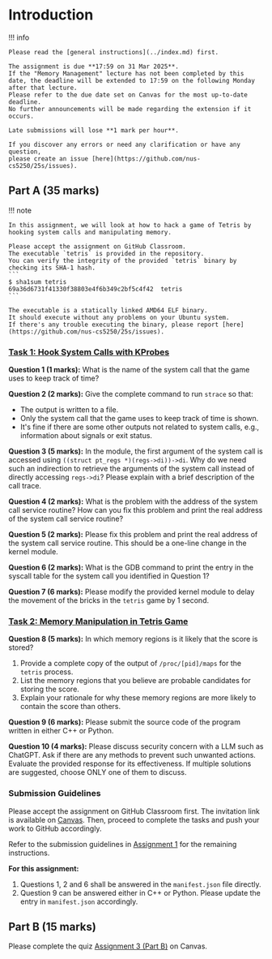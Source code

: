 # Introduction

!!! info

    Please read the [general instructions](../index.md) first.

    The assignment is due **17:59 on 31 Mar 2025**.
    If the "Memory Management" lecture has not been completed by this date, the deadline will be extended to 17:59 on the following Monday after that lecture.
    Please refer to the due date set on Canvas for the most up-to-date deadline.
    No further announcements will be made regarding the extension if it occurs.

    Late submissions will lose **1 mark per hour**.

    If you discover any errors or need any clarification or have any question,
    please create an issue [here](https://github.com/nus-cs5250/25s/issues).

## Part A (35 marks)

!!! note

    In this assignment, we will look at how to hack a game of Tetris by hooking system calls and manipulating memory.

    Please accept the assignment on GitHub Classroom.
    The executable `tetris` is provided in the repository.
    You can verify the integrity of the provided `tetris` binary by checking its SHA-1 hash.
    ```
    $ sha1sum tetris
    69a36d6731f41330f38803e4f6b349c2bf5c4f42  tetris
    ```

    The executable is a statically linked AMD64 ELF binary.
    It should execute without any problems on your Ubuntu system.
    If there's any trouble executing the binary, please report [here](https://github.com/nus-cs5250/25s/issues).

### [Task 1: Hook System Calls with KProbes](task-kprobe.md)

**Question 1 (1 marks):**
What is the name of the system call that the game uses to keep track of time?

**Question 2 (2 marks):**
Give the complete command to run `strace` so that:

- The output is written to a file.
- Only the system call that the game uses to keep track of time is shown.
- It's fine if there are some other outputs not related to system calls, e.g., information about signals or exit status.

**Question 3 (5 marks):**
In the module, the first argument of the system call is accessed using `((struct pt_regs *)(regs->di))->di`.
Why do we need such an indirection to retrieve the arguments of the system call instead of directly accessing `regs->di`?
Please explain with a brief description of the call trace.

**Question 4 (2 marks):**
What is the problem with the address of the system call service routine?
How can you fix this problem and print the real address of the system call service routine?

**Question 5 (2 marks):**
Please fix this problem and print the real address of the system call service routine.
This should be a one-line change in the kernel module.

**Question 6 (2 marks):**
What is the GDB command to print the entry in the syscall table for the system call you identified in Question 1?

**Question 7 (6 marks):**
Please modify the provided kernel module to delay the movement of the bricks in the `tetris` game by 1 second.

### [Task 2: Memory Manipulation in Tetris Game](task-memhack.md)

**Question 8 (5 marks):**
In which memory regions is it likely that the score is stored?

1. Provide a complete copy of the output of `/proc/[pid]/maps` for the `tetris` process.
2. List the memory regions that you believe are probable candidates for storing the score.
3. Explain your rationale for why these memory regions are more likely to contain the score than others.

**Question 9 (6 marks):**
Please submit the source code of the program written in either C++ or Python.

**Question 10 (4 marks):**
Please discuss security concern with a LLM such as ChatGPT.
Ask if there are any methods to prevent such unwanted actions.
Evaluate the provided response for its effectiveness.
If multiple solutions are suggested, choose ONLY one of them to discuss.

### Submission Guidelines

Please accept the assignment on GitHub Classroom first.
The invitation link is available on [Canvas](https://canvas.nus.edu.sg/courses/70149/assignments/173562).
Then, proceed to complete the tasks and push your work to GitHub accordingly.

Refer to the submission guidelines in [Assignment 1](../asg1/index.md#submission-guidelines) for the remaining instructions.

**For this assignment:**

1. Questions 1, 2 and 6 shall be answered in the `manifest.json` file directly.
2. Question 9 can be answered either in C++ or Python. Please update the entry in `manifest.json` accordingly.

## Part B (15 marks)

Please complete the quiz [Assignment 3 (Part B)](https://canvas.nus.edu.sg/courses/70149/assignments/171201) on Canvas.
